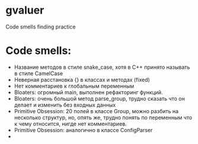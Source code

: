 # gvaluer
Code smells finding practice

# Code smells:

  * Название методов в стиле snake_case, хотя в С++ принято называть в стиле CamelCase
  * Неверная расстановка {} в классах и методах (fixed)
  * Нет комментариев к глобальным переменным
  * Bloaters: огромный main, выполнен рефакторинг функций.
  * Bloaters: очень большой метод parse_group, трудно сказать что он делает и изменить без входных данных
  * Primitive Obsession: 20 полей в классе Group, можно разбить на несколько структур, но, опять же, трудно понять по переменным что к чему относится, нигде нет комментариев.
  * Primitive Obsession: аналогично в классе ConfigParser
  * 
